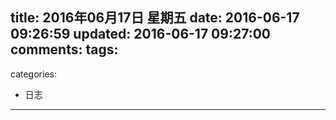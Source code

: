 title: 2016年06月17日 星期五
date: 2016-06-17 09:26:59
updated: 2016-06-17 09:27:00
comments:
tags:
- 
categories:
- 日志

---

